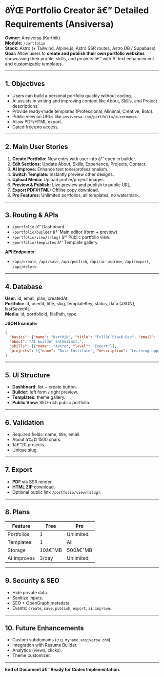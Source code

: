 # ðŸŒ Portfolio Creator â€” Detailed Requirements (Ansiversa)

**Owner:** Ansiversa (Karthik)  
**Module:** `/portfolio`  
**Stack:** Astro (+ Tailwind, Alpine.js, Astro SSR routes, Astro DB / Supabase)  
**Goal:** Allow users to **create and publish their own portfolio websites** showcasing their profile, skills, and projects â€” with AI text enhancement and customizable templates.

---

## 1. Objectives

- Users can build a personal portfolio quickly without coding.
- AI assists in writing and improving content like About, Skills, and Project descriptions.
- Provide ready-made templates (Professional, Minimal, Creative, Bold).
- Public view on URLs like `ansiversa.com/portfolio/<username>`.
- Allow PDF/HTML export.
- Gated free/pro access.

---

## 2. Main User Stories

1. **Create Portfolio:** New entry with user info â†’ open in builder.  
2. **Edit Sections:** Update About, Skills, Experience, Projects, Contact.  
3. **AI Improve:** Enhance text tone/professionalism.  
4. **Switch Template:** Instantly preview other designs.  
5. **Upload Media:** Upload profile/project images.  
6. **Preview & Publish:** Live preview and publish to public URL.  
7. **Export PDF/HTML:** Offline copy download.  
8. **Pro Features:** Unlimited portfolios, all templates, no watermark.

---

## 3. Routing & APIs

- `/portfolio` â†’ Dashboard.  
- `/portfolio/builder` â†’ Main editor (form + preview).  
- `/portfolio/view/[slug]` â†’ Public portfolio view.  
- `/portfolio/templates` â†’ Template gallery.

**API Endpoints:**  
- `/api/create`, `/api/save`, `/api/publish`, `/api/ai-improve`, `/api/export`, `/api/delete`.

---

## 4. Database

**User:** id, email, plan, createdAt.  
**Portfolio:** id, userId, title, slug, templateKey, status, data (JSON), lastSavedAt.  
**Media:** id, portfolioId, filePath, type.

**JSON Example:**  
```json
{
  "basics": {"name": "Karthik", "title": "Fullâ€‘Stack Dev", "email": "me@example.com"},
  "about": "AI builder enthusiast.",
  "skills": [{"name": "Astro", "level": "Expert"}],
  "projects": [{"name": "Quiz Institute", "description": "Learning app"}]
}
```

---

## 5. UI Structure

- **Dashboard:** list + create button.  
- **Builder:** left form / right preview.  
- **Templates:** theme gallery.  
- **Public View:** SEO-rich public portfolio.

---

## 6. Validation

- Required fields: name, title, email.  
- About â‰¤ 1500 chars.  
- 1â€“20 projects.  
- Unique slug.

---

## 7. Export

- **PDF** via SSR render.  
- **HTML ZIP** download.  
- Optional public link `/portfolio/view/[slug]`.

---

## 8. Plans

| Feature | Free | Pro |
|----------|------|-----|
| Portfolios | 1 | Unlimited |
| Templates | 1 | All |
| Storage | 10â€¯MB | 500â€¯MB |
| AI Improves | 3/day | Unlimited |

---

## 9. Security & SEO

- Hide private data.  
- Sanitize inputs.  
- SEO + OpenGraph metadata.  
- Events: `create`, `save`, `publish`, `export`, `ai.improve`.

---

## 10. Future Enhancements

- Custom subdomains (e.g. `myname.ansiversa.com`).  
- Integration with Resume Builder.  
- Analytics (views, clicks).  
- Theme customizer.

---

**End of Document â€” Ready for Codex Implementation.**